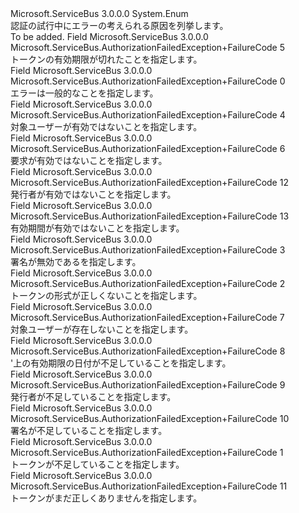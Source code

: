 <Type Name="AuthorizationFailedException+FailureCode" FullName="Microsoft.ServiceBus.AuthorizationFailedException+FailureCode">
  <TypeSignature Language="C#" Value="public enum AuthorizationFailedException.FailureCode" />
  <TypeSignature Language="ILAsm" Value=".class nested public auto ansi sealed AuthorizationFailedException/FailureCode extends System.Enum" />
  <TypeSignature Language="DocId" Value="T:Microsoft.ServiceBus.AuthorizationFailedException.FailureCode" />
  <TypeSignature Language="VB.NET" Value="Public Enum AuthorizationFailedException.FailureCode" />
  <TypeSignature Language="F#" Value="type AuthorizationFailedException.FailureCode = " />
  <AssemblyInfo>
    <AssemblyName>Microsoft.ServiceBus</AssemblyName>
    <AssemblyVersion>3.0.0.0</AssemblyVersion>
  </AssemblyInfo>
  <Base>
    <BaseTypeName>System.Enum</BaseTypeName>
  </Base>
  <Docs>
    <summary>認証の試行中にエラーの考えられる原因を列挙します。</summary>
    <remarks>To be added.</remarks>
  </Docs>
  <Members>
    <Member MemberName="ExpiredToken">
      <MemberSignature Language="C#" Value="ExpiredToken" />
      <MemberSignature Language="ILAsm" Value=".field public static literal valuetype Microsoft.ServiceBus.AuthorizationFailedException/FailureCode ExpiredToken = int32(5)" />
      <MemberSignature Language="DocId" Value="F:Microsoft.ServiceBus.AuthorizationFailedException.FailureCode.ExpiredToken" />
      <MemberSignature Language="VB.NET" Value="ExpiredToken" />
      <MemberSignature Language="F#" Value="ExpiredToken = 5" Usage="Microsoft.ServiceBus.AuthorizationFailedException.FailureCode.ExpiredToken" />
      <MemberType>Field</MemberType>
      <AssemblyInfo>
        <AssemblyName>Microsoft.ServiceBus</AssemblyName>
        <AssemblyVersion>3.0.0.0</AssemblyVersion>
      </AssemblyInfo>
      <ReturnValue>
        <ReturnType>Microsoft.ServiceBus.AuthorizationFailedException+FailureCode</ReturnType>
      </ReturnValue>
      <MemberValue>5</MemberValue>
      <Docs>
        <summary>トークンの有効期限が切れたことを指定します。</summary>
      </Docs>
    </Member>
    <Member MemberName="Generic">
      <MemberSignature Language="C#" Value="Generic" />
      <MemberSignature Language="ILAsm" Value=".field public static literal valuetype Microsoft.ServiceBus.AuthorizationFailedException/FailureCode Generic = int32(0)" />
      <MemberSignature Language="DocId" Value="F:Microsoft.ServiceBus.AuthorizationFailedException.FailureCode.Generic" />
      <MemberSignature Language="VB.NET" Value="Generic" />
      <MemberSignature Language="F#" Value="Generic = 0" Usage="Microsoft.ServiceBus.AuthorizationFailedException.FailureCode.Generic" />
      <MemberType>Field</MemberType>
      <AssemblyInfo>
        <AssemblyName>Microsoft.ServiceBus</AssemblyName>
        <AssemblyVersion>3.0.0.0</AssemblyVersion>
      </AssemblyInfo>
      <ReturnValue>
        <ReturnType>Microsoft.ServiceBus.AuthorizationFailedException+FailureCode</ReturnType>
      </ReturnValue>
      <MemberValue>0</MemberValue>
      <Docs>
        <summary>エラーは一般的なことを指定します。</summary>
      </Docs>
    </Member>
    <Member MemberName="InvalidAudience">
      <MemberSignature Language="C#" Value="InvalidAudience" />
      <MemberSignature Language="ILAsm" Value=".field public static literal valuetype Microsoft.ServiceBus.AuthorizationFailedException/FailureCode InvalidAudience = int32(4)" />
      <MemberSignature Language="DocId" Value="F:Microsoft.ServiceBus.AuthorizationFailedException.FailureCode.InvalidAudience" />
      <MemberSignature Language="VB.NET" Value="InvalidAudience" />
      <MemberSignature Language="F#" Value="InvalidAudience = 4" Usage="Microsoft.ServiceBus.AuthorizationFailedException.FailureCode.InvalidAudience" />
      <MemberType>Field</MemberType>
      <AssemblyInfo>
        <AssemblyName>Microsoft.ServiceBus</AssemblyName>
        <AssemblyVersion>3.0.0.0</AssemblyVersion>
      </AssemblyInfo>
      <ReturnValue>
        <ReturnType>Microsoft.ServiceBus.AuthorizationFailedException+FailureCode</ReturnType>
      </ReturnValue>
      <MemberValue>4</MemberValue>
      <Docs>
        <summary>対象ユーザーが有効ではないことを指定します。</summary>
      </Docs>
    </Member>
    <Member MemberName="InvalidClaim">
      <MemberSignature Language="C#" Value="InvalidClaim" />
      <MemberSignature Language="ILAsm" Value=".field public static literal valuetype Microsoft.ServiceBus.AuthorizationFailedException/FailureCode InvalidClaim = int32(6)" />
      <MemberSignature Language="DocId" Value="F:Microsoft.ServiceBus.AuthorizationFailedException.FailureCode.InvalidClaim" />
      <MemberSignature Language="VB.NET" Value="InvalidClaim" />
      <MemberSignature Language="F#" Value="InvalidClaim = 6" Usage="Microsoft.ServiceBus.AuthorizationFailedException.FailureCode.InvalidClaim" />
      <MemberType>Field</MemberType>
      <AssemblyInfo>
        <AssemblyName>Microsoft.ServiceBus</AssemblyName>
        <AssemblyVersion>3.0.0.0</AssemblyVersion>
      </AssemblyInfo>
      <ReturnValue>
        <ReturnType>Microsoft.ServiceBus.AuthorizationFailedException+FailureCode</ReturnType>
      </ReturnValue>
      <MemberValue>6</MemberValue>
      <Docs>
        <summary>要求が有効ではないことを指定します。</summary>
      </Docs>
    </Member>
    <Member MemberName="InvalidIssuer">
      <MemberSignature Language="C#" Value="InvalidIssuer" />
      <MemberSignature Language="ILAsm" Value=".field public static literal valuetype Microsoft.ServiceBus.AuthorizationFailedException/FailureCode InvalidIssuer = int32(12)" />
      <MemberSignature Language="DocId" Value="F:Microsoft.ServiceBus.AuthorizationFailedException.FailureCode.InvalidIssuer" />
      <MemberSignature Language="VB.NET" Value="InvalidIssuer" />
      <MemberSignature Language="F#" Value="InvalidIssuer = 12" Usage="Microsoft.ServiceBus.AuthorizationFailedException.FailureCode.InvalidIssuer" />
      <MemberType>Field</MemberType>
      <AssemblyInfo>
        <AssemblyName>Microsoft.ServiceBus</AssemblyName>
        <AssemblyVersion>3.0.0.0</AssemblyVersion>
      </AssemblyInfo>
      <ReturnValue>
        <ReturnType>Microsoft.ServiceBus.AuthorizationFailedException+FailureCode</ReturnType>
      </ReturnValue>
      <MemberValue>12</MemberValue>
      <Docs>
        <summary>発行者が有効ではないことを指定します。</summary>
      </Docs>
    </Member>
    <Member MemberName="InvalidLifetime">
      <MemberSignature Language="C#" Value="InvalidLifetime" />
      <MemberSignature Language="ILAsm" Value=".field public static literal valuetype Microsoft.ServiceBus.AuthorizationFailedException/FailureCode InvalidLifetime = int32(13)" />
      <MemberSignature Language="DocId" Value="F:Microsoft.ServiceBus.AuthorizationFailedException.FailureCode.InvalidLifetime" />
      <MemberSignature Language="VB.NET" Value="InvalidLifetime" />
      <MemberSignature Language="F#" Value="InvalidLifetime = 13" Usage="Microsoft.ServiceBus.AuthorizationFailedException.FailureCode.InvalidLifetime" />
      <MemberType>Field</MemberType>
      <AssemblyInfo>
        <AssemblyName>Microsoft.ServiceBus</AssemblyName>
        <AssemblyVersion>3.0.0.0</AssemblyVersion>
      </AssemblyInfo>
      <ReturnValue>
        <ReturnType>Microsoft.ServiceBus.AuthorizationFailedException+FailureCode</ReturnType>
      </ReturnValue>
      <MemberValue>13</MemberValue>
      <Docs>
        <summary>有効期間が有効ではないことを指定します。</summary>
      </Docs>
    </Member>
    <Member MemberName="InvalidSignature">
      <MemberSignature Language="C#" Value="InvalidSignature" />
      <MemberSignature Language="ILAsm" Value=".field public static literal valuetype Microsoft.ServiceBus.AuthorizationFailedException/FailureCode InvalidSignature = int32(3)" />
      <MemberSignature Language="DocId" Value="F:Microsoft.ServiceBus.AuthorizationFailedException.FailureCode.InvalidSignature" />
      <MemberSignature Language="VB.NET" Value="InvalidSignature" />
      <MemberSignature Language="F#" Value="InvalidSignature = 3" Usage="Microsoft.ServiceBus.AuthorizationFailedException.FailureCode.InvalidSignature" />
      <MemberType>Field</MemberType>
      <AssemblyInfo>
        <AssemblyName>Microsoft.ServiceBus</AssemblyName>
        <AssemblyVersion>3.0.0.0</AssemblyVersion>
      </AssemblyInfo>
      <ReturnValue>
        <ReturnType>Microsoft.ServiceBus.AuthorizationFailedException+FailureCode</ReturnType>
      </ReturnValue>
      <MemberValue>3</MemberValue>
      <Docs>
        <summary>署名が無効であるを指定します。</summary>
      </Docs>
    </Member>
    <Member MemberName="MalformedToken">
      <MemberSignature Language="C#" Value="MalformedToken" />
      <MemberSignature Language="ILAsm" Value=".field public static literal valuetype Microsoft.ServiceBus.AuthorizationFailedException/FailureCode MalformedToken = int32(2)" />
      <MemberSignature Language="DocId" Value="F:Microsoft.ServiceBus.AuthorizationFailedException.FailureCode.MalformedToken" />
      <MemberSignature Language="VB.NET" Value="MalformedToken" />
      <MemberSignature Language="F#" Value="MalformedToken = 2" Usage="Microsoft.ServiceBus.AuthorizationFailedException.FailureCode.MalformedToken" />
      <MemberType>Field</MemberType>
      <AssemblyInfo>
        <AssemblyName>Microsoft.ServiceBus</AssemblyName>
        <AssemblyVersion>3.0.0.0</AssemblyVersion>
      </AssemblyInfo>
      <ReturnValue>
        <ReturnType>Microsoft.ServiceBus.AuthorizationFailedException+FailureCode</ReturnType>
      </ReturnValue>
      <MemberValue>2</MemberValue>
      <Docs>
        <summary>トークンの形式が正しくないことを指定します。</summary>
      </Docs>
    </Member>
    <Member MemberName="MissingAudience">
      <MemberSignature Language="C#" Value="MissingAudience" />
      <MemberSignature Language="ILAsm" Value=".field public static literal valuetype Microsoft.ServiceBus.AuthorizationFailedException/FailureCode MissingAudience = int32(7)" />
      <MemberSignature Language="DocId" Value="F:Microsoft.ServiceBus.AuthorizationFailedException.FailureCode.MissingAudience" />
      <MemberSignature Language="VB.NET" Value="MissingAudience" />
      <MemberSignature Language="F#" Value="MissingAudience = 7" Usage="Microsoft.ServiceBus.AuthorizationFailedException.FailureCode.MissingAudience" />
      <MemberType>Field</MemberType>
      <AssemblyInfo>
        <AssemblyName>Microsoft.ServiceBus</AssemblyName>
        <AssemblyVersion>3.0.0.0</AssemblyVersion>
      </AssemblyInfo>
      <ReturnValue>
        <ReturnType>Microsoft.ServiceBus.AuthorizationFailedException+FailureCode</ReturnType>
      </ReturnValue>
      <MemberValue>7</MemberValue>
      <Docs>
        <summary>対象ユーザーが存在しないことを指定します。</summary>
      </Docs>
    </Member>
    <Member MemberName="MissingExpiresOn">
      <MemberSignature Language="C#" Value="MissingExpiresOn" />
      <MemberSignature Language="ILAsm" Value=".field public static literal valuetype Microsoft.ServiceBus.AuthorizationFailedException/FailureCode MissingExpiresOn = int32(8)" />
      <MemberSignature Language="DocId" Value="F:Microsoft.ServiceBus.AuthorizationFailedException.FailureCode.MissingExpiresOn" />
      <MemberSignature Language="VB.NET" Value="MissingExpiresOn" />
      <MemberSignature Language="F#" Value="MissingExpiresOn = 8" Usage="Microsoft.ServiceBus.AuthorizationFailedException.FailureCode.MissingExpiresOn" />
      <MemberType>Field</MemberType>
      <AssemblyInfo>
        <AssemblyName>Microsoft.ServiceBus</AssemblyName>
        <AssemblyVersion>3.0.0.0</AssemblyVersion>
      </AssemblyInfo>
      <ReturnValue>
        <ReturnType>Microsoft.ServiceBus.AuthorizationFailedException+FailureCode</ReturnType>
      </ReturnValue>
      <MemberValue>8</MemberValue>
      <Docs>
        <summary>'上の有効期限の日付が不足していることを指定します。</summary>
      </Docs>
    </Member>
    <Member MemberName="MissingIssuer">
      <MemberSignature Language="C#" Value="MissingIssuer" />
      <MemberSignature Language="ILAsm" Value=".field public static literal valuetype Microsoft.ServiceBus.AuthorizationFailedException/FailureCode MissingIssuer = int32(9)" />
      <MemberSignature Language="DocId" Value="F:Microsoft.ServiceBus.AuthorizationFailedException.FailureCode.MissingIssuer" />
      <MemberSignature Language="VB.NET" Value="MissingIssuer" />
      <MemberSignature Language="F#" Value="MissingIssuer = 9" Usage="Microsoft.ServiceBus.AuthorizationFailedException.FailureCode.MissingIssuer" />
      <MemberType>Field</MemberType>
      <AssemblyInfo>
        <AssemblyName>Microsoft.ServiceBus</AssemblyName>
        <AssemblyVersion>3.0.0.0</AssemblyVersion>
      </AssemblyInfo>
      <ReturnValue>
        <ReturnType>Microsoft.ServiceBus.AuthorizationFailedException+FailureCode</ReturnType>
      </ReturnValue>
      <MemberValue>9</MemberValue>
      <Docs>
        <summary>発行者が不足していることを指定します。</summary>
      </Docs>
    </Member>
    <Member MemberName="MissingSignature">
      <MemberSignature Language="C#" Value="MissingSignature" />
      <MemberSignature Language="ILAsm" Value=".field public static literal valuetype Microsoft.ServiceBus.AuthorizationFailedException/FailureCode MissingSignature = int32(10)" />
      <MemberSignature Language="DocId" Value="F:Microsoft.ServiceBus.AuthorizationFailedException.FailureCode.MissingSignature" />
      <MemberSignature Language="VB.NET" Value="MissingSignature" />
      <MemberSignature Language="F#" Value="MissingSignature = 10" Usage="Microsoft.ServiceBus.AuthorizationFailedException.FailureCode.MissingSignature" />
      <MemberType>Field</MemberType>
      <AssemblyInfo>
        <AssemblyName>Microsoft.ServiceBus</AssemblyName>
        <AssemblyVersion>3.0.0.0</AssemblyVersion>
      </AssemblyInfo>
      <ReturnValue>
        <ReturnType>Microsoft.ServiceBus.AuthorizationFailedException+FailureCode</ReturnType>
      </ReturnValue>
      <MemberValue>10</MemberValue>
      <Docs>
        <summary>署名が不足していることを指定します。</summary>
      </Docs>
    </Member>
    <Member MemberName="MissingToken">
      <MemberSignature Language="C#" Value="MissingToken" />
      <MemberSignature Language="ILAsm" Value=".field public static literal valuetype Microsoft.ServiceBus.AuthorizationFailedException/FailureCode MissingToken = int32(1)" />
      <MemberSignature Language="DocId" Value="F:Microsoft.ServiceBus.AuthorizationFailedException.FailureCode.MissingToken" />
      <MemberSignature Language="VB.NET" Value="MissingToken" />
      <MemberSignature Language="F#" Value="MissingToken = 1" Usage="Microsoft.ServiceBus.AuthorizationFailedException.FailureCode.MissingToken" />
      <MemberType>Field</MemberType>
      <AssemblyInfo>
        <AssemblyName>Microsoft.ServiceBus</AssemblyName>
        <AssemblyVersion>3.0.0.0</AssemblyVersion>
      </AssemblyInfo>
      <ReturnValue>
        <ReturnType>Microsoft.ServiceBus.AuthorizationFailedException+FailureCode</ReturnType>
      </ReturnValue>
      <MemberValue>1</MemberValue>
      <Docs>
        <summary>トークンが不足していることを指定します。</summary>
      </Docs>
    </Member>
    <Member MemberName="NotValidYet">
      <MemberSignature Language="C#" Value="NotValidYet" />
      <MemberSignature Language="ILAsm" Value=".field public static literal valuetype Microsoft.ServiceBus.AuthorizationFailedException/FailureCode NotValidYet = int32(11)" />
      <MemberSignature Language="DocId" Value="F:Microsoft.ServiceBus.AuthorizationFailedException.FailureCode.NotValidYet" />
      <MemberSignature Language="VB.NET" Value="NotValidYet" />
      <MemberSignature Language="F#" Value="NotValidYet = 11" Usage="Microsoft.ServiceBus.AuthorizationFailedException.FailureCode.NotValidYet" />
      <MemberType>Field</MemberType>
      <AssemblyInfo>
        <AssemblyName>Microsoft.ServiceBus</AssemblyName>
        <AssemblyVersion>3.0.0.0</AssemblyVersion>
      </AssemblyInfo>
      <ReturnValue>
        <ReturnType>Microsoft.ServiceBus.AuthorizationFailedException+FailureCode</ReturnType>
      </ReturnValue>
      <MemberValue>11</MemberValue>
      <Docs>
        <summary>トークンがまだ正しくありませんを指定します。</summary>
      </Docs>
    </Member>
  </Members>
</Type>